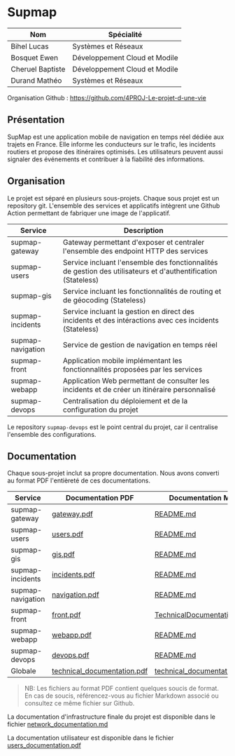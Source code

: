 # Supmap

| Nom              | Spécialité                    |
|------------------|-------------------------------|
| Bihel Lucas      | Systèmes et Réseaux           |
| Bosquet Ewen     | Développement Cloud et Modile |
| Cheruel Baptiste | Développement Cloud et Modile |
| Durand Mathéo    | Systèmes et Réseaux           |

Organisation Github : https://github.com/4PROJ-Le-projet-d-une-vie

## Présentation

SupMap est une application mobile de navigation en temps réel dédiée aux trajets en France. 
Elle informe les conducteurs sur le trafic, les incidents routiers et propose des itinéraires optimisés. 
Les utilisateurs peuvent aussi signaler des événements et contribuer à la fiabilité des informations.

## Organisation

Le projet est séparé en plusieurs sous-projets. Chaque sous projet est un repository git.
L'ensemble des services et applicatifs intègrent une Github Action permettant de fabriquer une image de l'applicatif.

| Service           | Description                                                                                                   |
|-------------------|---------------------------------------------------------------------------------------------------------------|
| supmap-gateway    | Gateway permettant d'exposer et centraler l'ensemble des endpoint HTTP des services                           |
| supmap-users      | Service incluant l'ensemble des fonctionnalités de gestion des utilisateurs et d'authentification (Stateless) |
| supmap-gis        | Service incluant les fonctionnalités de routing et de géocoding (Stateless)                                   |
| supmap-incidents  | Service incluant la gestion en direct des incidents et des intéractions avec ces incidents (Stateless)        |
| supmap-navigation | Service de gestion de navigation en temps réel                                                                |
| supmap-front      | Application mobile implémentant les fonctionnalités proposées par les services                                |
| supmap-webapp     | Application Web permettant de consulter les incidents et de créer un itinéraire personnalisé                  |
| supmap-devops     | Centralisation du déploiement et de la configuration du projet                                                |

Le repository `supmap-devops` est le point central du projet, car il centralise l'ensemble des configurations.

## Documentation

Chaque sous-projet inclut sa propre documentation. Nous avons converti au format PDF l'entièreté de ces documentations.

| Service           | Documentation PDF                                            | Documentation MD                                                      |
|-------------------|--------------------------------------------------------------|-----------------------------------------------------------------------|
| supmap-gateway    | [gateway.pdf](docs/gateway.pdf)                              | [README.md](./supmap-gateway/README.md)                               |
| supmap-users      | [users.pdf](docs/users.pdf)                                  | [README.md](./supmap-users/README.md)                                 |
| supmap-gis        | [gis.pdf](docs/gis.pdf)                                      | [README.md](./supmap-gis/README.md)                                   |
| supmap-incidents  | [incidents.pdf](docs/incidents.pdf)                          | [README.md](./supmap-incidents/README.md)                             |
| supmap-navigation | [navigation.pdf](docs/navigation.pdf)                        | [README.md](./supmap-navigation/README.md)                            |
| supmap-front      | [front.pdf](docs/front.pdf)                                  | [TechnicalDocumentation.md](./supmap-front/TechnicalDocumentation.md) |
| supmap-webapp     | [webapp.pdf](docs/webapp.pdf)                                | [README.md](./supmap-webapp/README.md)                                |
| supmap-devops     | [devops.pdf](docs/devops.pdf)                                | [README.md](./supmap-devops/README.md)                                |
| Globale           | [technical_documentation.pdf](./technical_documentation.pdf) | [technical_documentation.md](./technical_documentation.md)            |

> NB: Les fichiers au format PDF contient quelques soucis de format. En cas de soucis, référencez-vous au fichier Markdown associé ou consultez ce même fichier sur Github.

La documentation d'infrastructure finale du projet est disponible dans le fichier [network_documentation.md](./network_documentation.md)

La documentation utilisateur est disponible dans le fichier [users_documentation.pdf](./users_documentation.pdf)